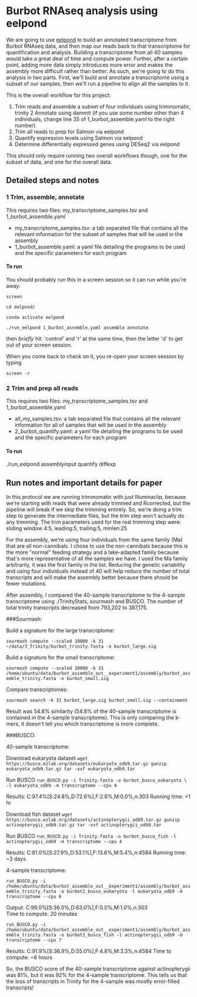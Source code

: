 # Burbot RNAseq analysis using eelpond

We are going to use [eelpond](https://dib-lab.github.io/eelpond/) to build an annotated transcriptome from Burbot RNAseq data, and then map our reads back to that transcriptome for quantification and analysis.
Building a transcriptome from all 40 samples would take a great deal of time and compute power. Further, after a certain point, adding more data simply introduces more error and makes the assembly more difficult rather than better. As such, we're going to do this analysis in two parts. First, we'll build and annotate a transcriptome using a subset of our samples, then we'll run a pipeline to align all the samples to it.

This is the overall workflow for this project:

1. Trim reads and assemble a subset of four individuals using trimmomatic, trinity
2 Annotate using dammit (if you use some number other than 4 individuals, change line 35 of 1_burbot_assemble.yaml to the right number)
3. Trim all reads to prep for Salmon via eelpond
4. Quantify expression levels using Salmon via eelpond
5. Determine differentially expressed genes using DESeq2 via eelpond

This should only require running two overall workflows though, one for the subset of data, and one for the overall data.

## Detailed steps and notes

### 1 Trim, assemble, annotate

This requires two files: my_transcriptome_samples.tsv and 1_burbot_assemble.yaml 
 - my_transcriptome_samples.tsv:  a tab separated file that contains all the relevant information for the subset of samples that will be used in the assembly
 - 1_burbot_assemble.yaml: a yaml file detailing the programs to be used and the specific parameters for each program
 
#### To run

You should probably run this in a screen session so it can run while you're away:

`screen`

`cd eelpond/`

`conda activate eelpond`

`./run_eelpond 1_burbot_assemble.yaml assemble annotate`

then *briefly* hit: 'control' and 'r' at the same time, then the letter 'd' to get out of your screen session.

When you come back to check on it, you re-open your screen session by typing 

`screen -r`

### 2 Trim and prep all reads

This requires two files: my_transcriptome_samples.tsv and 1_burbot_assemble.yaml 
 - all_my_samples.tsv:  a tab separated file that contains all the relevant information for all of samples that will be used in the assembly
 - 2_burbot_quantify.yaml: a yaml file detailing the programs to be used and the specific parameters for each program

#### To run
./run_eelpond assemblyinput quantify diffexp


## Run notes and important details for paper

In this protocol we are running trimmomatic with *just* Illuminaclip, because we're starting with reads that were already trimmed and Rcorrected, but the pipeline will break if we skip the trimming entirely. So, we're doing a trim step to generate the intermediate files, but the trim step won't actually do any trimming. The trim parameters used for the real trimming step were: sliding window 4:5, leading:5, trailing:5, minlen:25

For the assembly, we're using four individuals from the same family (Ma) that are all non-cannibals. I chose to use the non-cannibals because this is the more "normal" feeding strategy and a lake-adapted family because that's more representative of all the samples we have. I used the Ma family arbitrarily, it was the first family in the list. Reducing the genetic variability and using four individuals instead of 40 will help reduce the number of total transcripts and will make the assembly better because there should be fewer mutations. 

After assembly, I compared the 40-sample transcriptome to the 4-sample transcriptome using ./TrinityStats, sourmash and BUSCO. The number of total trinity transcripts decreased from 793,202 to 387,175. 

###Sourmash: 

Build a signature for the large transcriptome: 

`sourmash compute --scaled 10000 -k 31 ~/data/3_Trinity/burbot_trinity.fasta -o burbot_large.sig`

Build a signature for the small transcriptome: 

`sourmash compute --scaled 10000 -k 31 /home/ubuntu/data/burbot_assemble_out__experiment1/assembly/burbot_assemble_trinity.fasta -o burbot_small.sig`

Compare transcriptomes:

`sourmash search -k 31 burbot_large.sig burbot_small.sig --containment`

Result was 54.8% similarity (54.8% of the 40-sample transcriptome is contained in the 4-sample transcriptome). This is only comparing the k-mers, it doesn't tell you which transcriptome is more complete. 

###BUSCO: 

40-sample transcriptome: 

Download eukaryota dataset
`wget https://busco.ezlab.org/datasets/eukaryota_odb9.tar.gz
gunzip eukaryota_odb9.tar.gz
tar -xvf eukaryota_odb9.tar`

Run BUSCO
`run_BUSCO.py -i Trinity.fasta -o burbot_busco_eukaryota \
-l eukaryota_odb9 -m transcriptome --cpu 4`

Results: C:97.4%[S:24.8%,D:72.6%],F:2.6%,M:0.0%,n:303 
Running time: <1 hr 

Download fish dataset
`wget https://busco.ezlab.org/datasets/actinopterygii_odb9.tar.gz
gunzip actinopterygii_odb9.tar.gz
tar -xvf actinopterygii_odb9.tar`

Run BUSCO
`run_BUSCO.py -i Trinity.fasta -o burbot_busco_fish -l actinopterygii_odb9 -m transcriptome --cpu 4`

Results: C:81.0%[S:27.9%,D:53.1%],F:13.6%,M:5.4%,n:4584
Running time: ~3 days 



4-sample transcriptome: 

`run_BUSCO.py -i /home/ubuntu/data/burbot_assemble_out__experiment1/assembly/burbot_assemble_trinity.fasta -o burbot2_busco_eukaryota -l eukaryota_odb9 -m transcriptome --cpu 6`

Output: C:99.0%[S:36.0%,D:63.0%],F:0.0%,M:1.0%,n:303   
Time to compute: 20 minutes 

`run_BUSCO.py -i /home/ubuntu/data/burbot_assemble_out__experiment1/assembly/burbot_assemble_trinity.fasta -o burbot2_busco_fish -l actinopterygii_odb9 -m transcriptome --cpu 7`

Results: C:91.9%[S:36.9%,D:55.0%],F:4.8%,M:3.3%,n:4584 
Time to compute: ~6 hours 


So, the BUSCO score of the 40-sample transcriptome against actinopterygii was 81%, but it was 92% for the 4-sample transcriptome. This tells us that the loss of transcripts in Trinity for the 4-sample was mostly error-filled transcripts! 







